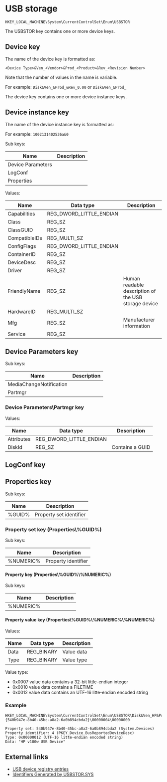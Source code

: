 # USB storage

```
HKEY_LOCAL_MACHINE\System\CurrentControlSet\Enum\USBSTOR
```

The USBSTOR key contains one or more device keys.

## Device key

The name of the device key is formatted as:

```
<Device Type>&Ven_<Vendor>&Prod_<Product>&Rev_<Revision Number>
```

Note that the number of values in the name is variable.

For example: `Disk&Ven_&Prod_&Rev_0.00` or `Disk&Ven_&Prod_`

The device key contains one or more device instance keys.

## Device instance key

The name of the device instance key is formatted as:

For example: `1002131402536a&0`

Sub keys:

Name | Description
--- | ---
Device Parameters |
LogConf |
Properties |

Values:

Name | Data type | Description
--- | --- | ---
Capabilities | REG_DWORD_LITTLE_ENDIAN |
Class | REG_SZ |
ClassGUID | REG_SZ |
CompatibleIDs | REG_MULTI_SZ |
ConfigFlags | REG_DWORD_LITTLE_ENDIAN |
ContainerID | REG_SZ |
DeviceDesc | REG_SZ |
Driver | REG_SZ |
FriendlyName | REG_SZ | Human readable description of the USB storage device
HardwareID | REG_MULTI_SZ |
Mfg | REG_SZ | Manufacturer information
Service | REG_SZ |

## Device Parameters key

Sub keys:

Name | Description
--- | ---
MediaChangeNotification |
Partmgr |

### Device Parameters\Partmgr key

Values:

Name | Data type | Description
--- | --- | ---
Attributes | REG_DWORD_LITTLE_ENDIAN |
DiskId | REG_SZ | Contains a GUID

## LogConf key

## Properties key

Sub keys:

Name | Description
--- | ---
%GUID% | Property set identifier

### Property set key (Properties\\%GUID%)

Sub keys:

Name | Description
--- | ---
%NUMERIC% | Property identifier

#### Property key (Properties\\%GUID%\\%NUMERIC%)

Sub keys:

Name | Description
--- | ---
%NUMERIC% |

#### Property value key (Properties\\%GUID%\\%NUMERIC%\\%NUMERIC%)

Values:

Name | Data type | Description
--- | --- | ---
Data | REG_BINARY | Value data
Type | REG_BINARY | Value type

Value type:

* 0x0007 value data contains a 32-bit little-endian integer
* 0x0010 value data contains a FILETIME
* 0x0012 value data contains an UTF-16 litte-endian encoded string

### Example

```
HKEY_LOCAL_MACHINE\System\CurrentControlSet\Enum\USBSTOR\Disk&Ven_HP&Prod_v100w&Rev_1024\AA951D0000007252&0\Properties\{540b947e-8b40-45bc-a8a2-6a0b894cbda2}\00000004\00000000

Property set: 540b947e-8b40-45bc-a8a2-6a0b894cbda2 (System.Devices)
Property identifier: 4 (PKEY_Device_BusReportedDeviceDesc)
Type: 0x00000012 (UTF-16 litte-endian encoded string)
Data: "HP v100w USB Device"
```

## External links

* [USB device registry entries](https://learn.microsoft.com/en-us/windows-hardware/drivers/usbcon/usb-device-specific-registry-settings)
* [Identifiers Generated by USBSTOR.SYS](https://learn.microsoft.com/en-us/windows-hardware/drivers/install/identifiers-generated-by-usbstor-sys)

